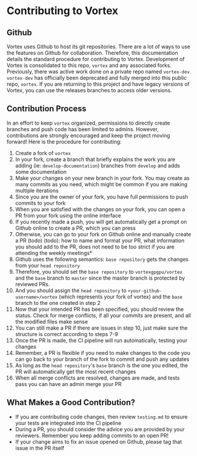 # Contributing to Vortex

## Github
Vortex uses Github to host its git repositories.
There are a lot of ways to use the features on Github for collaboration.
Therefore, this documentation details the standard procedure for contributing to Vortex.
Development of Vortex is consolidated to this repo, `vortex` and any associated forks.
Previously, there was active work done on a private repo named `vortex-dev`.
`vortex-dev` has officially been deprecated and fully merged into this public repo, `vortex`.
If you are returning to this project and have legacy versions of Vortex, you can use the releases branches to access older versions.

## Contribution Process
In an effort to keep `vortex` organized, permissions to directly create branches and push code has been limited to admins.
However, contributions are strongly encouraged and keep the project moving forward! Here is the procedure for contributing:

1. Create a fork of `vortex`
2. In your fork, create a branch that briefly explains the work you are adding (ie: `develop-documentation`) branches from `develop` and adds some documentation
3. Make your changes on your new branch in your fork. You may create as many commits as you need, which might be common if you are making multiple iterations
4. Since you are the owner of your fork, you have full permissions to push commits to your fork
4. When you are satisfied with the changes on your fork, you can open a PR from your fork using the online interface
5. If you recently made a push, you will get automatically get a prompt on Github online to create a PR, which you can press
6. Otherwise, you can go to your fork on Github online and manually create a PR (todo)
(todo): how to name and format your PR, what information you should add to the PR, does not need to be too strict if you are attending the weekly meetings*
7. Github uses the following semantics: `base repository` gets the changes from your `head repository`
8. Therefore, you should set the `base repository` to `vortexgpgpu/vortex` and the `base` branch to `master` since the master branch is protected by reviewed PRs.
9. And you should assign the `head repository` to `<your-github-username>/vortex` (which represents your fork of vortex) and the `base` branch to the one created in step 2
10. Now that your intended PR has been specified, you should review the status. Check for merge conflicts, if all your commits are present, and all the modified files make sense
11. You can still make a PR if there are issues in step 10, just make sure the structure is correct according to steps 7-9
12. Once the PR is made, the CI pipeline will run automatically, testing your changes
13. Remember, a PR is flexible if you need to make changes to the code you can go back to your branch of the fork to commit and push any updates
14. As long as the `head repository`'s `base` branch is the one you edited, the PR will automatically get the most recent changes
15. When all merge conflicts are resolved, changes are made, and tests pass you can have an admin merge your PR

## What Makes a Good Contribution?
- If you are contributing code changes, then review `testing.md` to ensure your tests are integrated into the CI pipeline
- During a PR, you should consider the advice you are provided by your reviewers. Remember you keep adding commits to an open PR!
- If your change aims to fix an issue opened on Github, please tag that issue in the PR itself